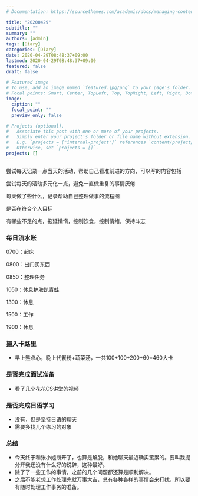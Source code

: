 ```yaml
---
# Documentation: https://sourcethemes.com/academic/docs/managing-content/

title: "20200429"
subtitle: ""
summary: ""
authors: [admin]
tags: [Diary]
categories: [Diary]
date: 2020-04-29T08:48:37+09:00
lastmod: 2020-04-29T08:48:37+09:00
featured: false
draft: false

# Featured image
# To use, add an image named `featured.jpg/png` to your page's folder.
# Focal points: Smart, Center, TopLeft, Top, TopRight, Left, Right, BottomLeft, Bottom, BottomRight.
image:
  caption: ""
  focal_point: ""
  preview_only: false

# Projects (optional).
#   Associate this post with one or more of your projects.
#   Simply enter your project's folder or file name without extension.
#   E.g. `projects = ["internal-project"]` references `content/project/deep-learning/index.md`.
#   Otherwise, set `projects = []`.
projects: []
---
```


尝试每天记录一点当天的活动，帮助自己看准前进的方向，可以写的内容包括

尝试每天的活动多元化一点，避免一直做重复的事情厌倦

每天做了些什么，记录帮助自己整理做事的流程图

是否在符合个人目标

有哪些不足的点，拖延懒惰，控制饮食，控制情绪，保持斗志

### 每日流水账

0700：起床

0800：出门买东西

0850：整理任务

1050：休息护肤趴青蛙

1300：休息

1500：工作

1900：休息

### 摄入卡路里

- 早上熊点心，晚上代餐粉+蔬菜汤，一共100+100+200+60=460大卡

### 是否完成面试准备

- 看了几个花花CS讲堂的视频

### 是否完成日语学习

- 没有，但是坚持日语的聊天
- 需要多找几个练习的对象

### 总结

- 今天终于和张小姐断开了，也算是解脱，和她聊天最近确实蛮累的。要叫我提分开我还没有什么好的说辞，这种最好。
- 除了了一些工作的事情，之前的几个问题都还算是顺利解决。
- 之后不能老想工作处理完就万事大吉，总有各种各样的事情会来打扰，所以要有随时处理工作事务的准备。


